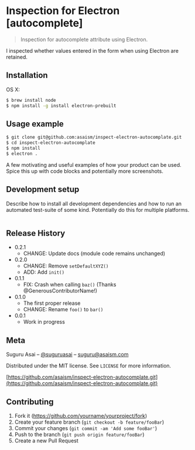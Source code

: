 # Inspection for Electron [autocomplete]
> Inspection for autocomplete attribute using Electron.


I inspected whether values ​​entered in the form when using Electron are retained.


## Installation

OS X:

```sh
$ brew install node
$ npm install -g install electron-prebuilt
```

## Usage example

```sh
$ git clone git@github.com:asaism/inspect-electron-autocomplate.git
$ cd inspect-electron-autocomplate
$ npm install
$ electron .
```

A few motivating and useful examples of how your product can be used. Spice this up with code blocks and potentially more screenshots.


## Development setup

Describe how to install all development dependencies and how to run an automated test-suite of some kind. Potentially do this for multiple platforms.

```sh
```

## Release History

* 0.2.1
    * CHANGE: Update docs (module code remains unchanged)
* 0.2.0
    * CHANGE: Remove `setDefaultXYZ()`
    * ADD: Add `init()`
* 0.1.1
    * FIX: Crash when calling `baz()` (Thanks @GenerousContributorName!)
* 0.1.0
    * The first proper release
    * CHANGE: Rename `foo()` to `bar()`
* 0.0.1
    * Work in progress

## Meta

Suguru Asai – [@suguruasai](https://twitter.com/suguruasai) – suguru@asaism.com

Distributed under the MIT license. See ``LICENSE`` for more information.

[https://github.com/asaism/inspect-electron-autocomplate.git](https://github.com/asaism/inspect-electron-autocomplate.git)

## Contributing

1. Fork it (<https://github.com/yourname/yourproject/fork>)
2. Create your feature branch (`git checkout -b feature/fooBar`)
3. Commit your changes (`git commit -am 'Add some fooBar'`)
4. Push to the branch (`git push origin feature/fooBar`)
5. Create a new Pull Request

<!-- Markdown link & img dfn's -->
[npm-image]: https://img.shields.io/npm/v/datadog-metrics.svg?style=flat-square
[npm-url]: https://npmjs.org/package/datadog-metrics
[npm-downloads]: https://img.shields.io/npm/dm/datadog-metrics.svg?style=flat-square
[travis-image]: https://img.shields.io/travis/dbader/node-datadog-metrics/master.svg?style=flat-square
[travis-url]: https://travis-ci.org/dbader/node-datadog-metrics
[wiki]: https://github.com/yourname/yourproject/wiki